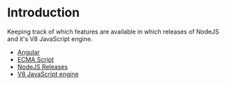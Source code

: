 # Introduction

Keeping track of which features are available in which releases of NodeJS and it's V8 JavaScript engine.

- [Angular](./angular/index.md)
- [ECMA Script](./ecma-script.md)
- [NodeJS Releases](./node/index.md)
- [V8 JavaScript engine](./v8/releases.md)
